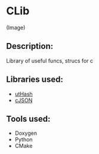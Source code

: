 # CLib
(Image)

## Description:
Library of useful funcs, strucs for c

## Libraries used:
* [utHash](https://troydhanson.github.io/uthash/)
* [cJSON](https://github.com/DaveGamble/cJSON)

## Tools used:
* Doxygen
* Python
* CMake
